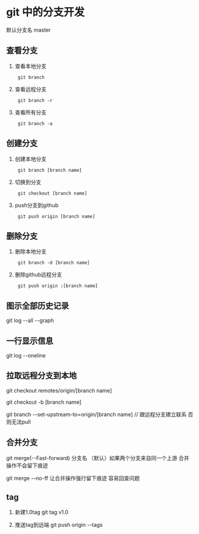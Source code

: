 # git 中的分支开发

默认分支名 master

## 查看分支

1. 查看本地分支

        git branch

2. 查看远程分支

        git branch -r

3. 查看所有分支

        git branch -a

## 创建分支
1. 创建本地分支

        git branch [branch name]

2. 切换到分支

        git checkout [branch name]

3. push分支到github

        git push origin [branch name]

## 删除分支

1. 删除本地分支

        git branch -d [branch name]

2. 删除github远程分支

        git push origin :[branch name]


## 图示全部历史记录
git log --all --graph

## 一行显示信息
git log --oneline

## 拉取远程分支到本地
git checkout remotes/origin/[branch name]       

git checkout -b [branch name]

git branch --set-upstream-to=origin/[branch name]       // 跟远程分支建立联系 否则无法pull

## 合并分支
git merge(--Fast-forward) 分支名 （默认）如果两个分支来自同一个上游 合并操作不会留下痕迹

git merge --no-ff 让合并操作强行留下痕迹 容易回查问题

## tag

1. 新建1.0tag
git tag v1.0    

2. 推送tag到远端
git push origin --tags
